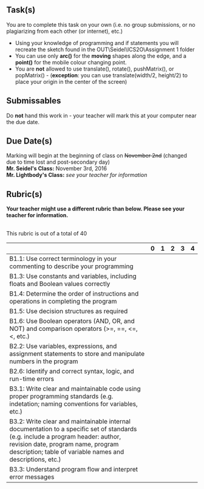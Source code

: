 Task(s)
-------
You are to complete this task on your own (i.e. no group submissions, or no plagiarizing from each other (or internet), etc.)

* Using your knowledge of programming and if statements you will recreate the sketch found in the OUT\Seidel\ICS2O\Assignment 1 folder
* You can use only **arc()** for the **moving** shapes along the edge, and a **point()** for the mobile colour changing point.
* You are **not** allowed to use translate(), rotate(), pushMatrix(), or popMatrix() - (**exception**: you can use translate(width/2, height/2) to place your origin in the center of the screen)


Submissables
------------
Do **not** hand this work in - your teacher will mark this at your computer near the due date.


Due Date(s)
----------
Marking will begin at the beginning of class on ~~November 2nd~~ (changed due to time lost and post-secondary day)  
**Mr. Seidel's Class:** November 3rd, 2016  
**Mr. Lightbody's Class:** _see your teacher for information_


Rubric(s)
---------
**Your teacher might use a different rubric than below.  Please see your teacher for information.**
<br/><br/>

This rubric is out of a total of 40

| | 0 | 1 | 2 | 3 | 4 |
|---| --- | --- | --- | --- | --- |
|B1.1: Use correct terminology in your commenting to describe your programming | | | | | |
|B1.3: Use constants and variables, including floats and Boolean values correctly | | | | | |
|B1.4: Determine the order of instructions and operations in completing the program | | | | | |
|B1.5: Use decision structures as required | | | | | |
|B1.6: Use Boolean operators (AND, OR, and NOT) and comparison operators (>=, ==, <=, <, etc.)  | | | | | |
|B2.2: Use variables, expressions, and assignment statements to store and manipulate numbers in the program | | | | | |
|B2.6: Identify and correct syntax, logic, and run-time errors | | | | | |
|B3.1: Write clear and maintainable code using proper programming standards (e.g. indetation; naming conventions for variables, etc.)  | | | | | |
|B3.2: Write clear and maintainable internal documentation to a specific set of standards (e.g. include a program header: author, revision date, program name, program description; table of variable names and descriptions, etc.)   | | | | | |
|B3.3: Understand program flow and interpret error messages  | | | | | |
